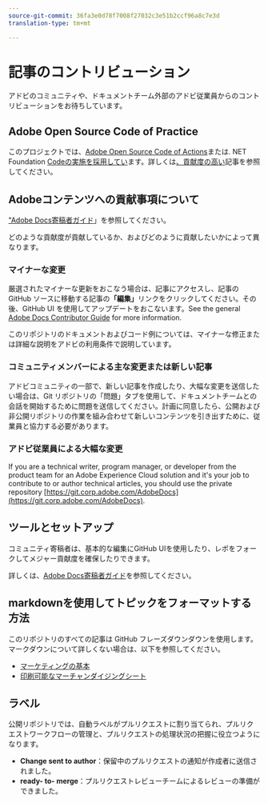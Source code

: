 ```yaml
---
source-git-commit: 36fa3e0d78f7008f27032c3e51b2ccf96a8c7e3d
translation-type: tm+mt

---
```

# 記事のコントリビューション

アドビのコミュニティや、ドキュメントチーム外部のアドビ従業員からのコントリビューションをお待ちしています。

## Adobe Open Source Code of Practice

このプロジェクトでは、[Adobe Open Source Code of Actions](code-of-conduct.md)または. NET Foundation [Codeの実施を採用してい](https://dotnetfoundation.org/code-of-conduct)ます。詳しくは[、貢献度の高い](contributing.md)記事を参照してください。

## Adobeコンテンツへの貢献事項について

["Adobe Docs寄稿者ガイド](https://docs.adobe.com/content/help/en/contributor/contributor-guide/introduction.html)」を参照してください。

どのような貢献度が貢献しているか、およびどのように貢献したいかによって異なります。

### マイナーな変更

厳選されたマイナーな更新をおこなう場合は、記事にアクセスし、記事の GitHub ソースに移動する記事の&#x200B;**「編集」**&#x200B;リンクをクリックしてください。その後、GitHub UI を使用してアップデートをおこないます。See the general [Adobe Docs Contributor Guide](https://docs.adobe.com/content/help/en/contributor/contributor-guide/introduction.html) for more information.

このリポジトリのドキュメントおよびコード例については、マイナーな修正または詳細な説明をアドビの利用条件で説明しています。

### コミュニティメンバーによる主な変更または新しい記事

アドビコミュニティの一部で、新しい記事を作成したり、大幅な変更を送信したい場合は、Git リポジトリの「問題」タブを使用して、ドキュメントチームとの会話を開始するために問題を送信してください。計画に同意したら、公開および非公開リポジトリの作業を組み合わせて新しいコンテンツを引き出すために、従業員と協力する必要があります。

<!--
If you submit a pull request with significant changes to documentation and code examples, you'll see a message in the pull request asking you to submit an online contribution license agreement (CLA). We need you to complete the online form before we can review your pull request.
-->

### アドビ従業員による大幅な変更

If you are a technical writer, program manager, or developer from the product team for an Adobe Experience Cloud solution and it's your job to contribute to or author technical articles, you should use the private repository [https://git.corp.adobe.com/AdobeDocs](https://git.corp.adobe.com/AdobeDocs). <!--Employees from other parts of the Adobe world should use the public repo for minor updates.-->

## ツールとセットアップ

コミュニティ寄稿者は、基本的な編集にGitHub UIを使用したり、レポをフォークしてメジャー貢献度を確保したりできます。

詳しくは、[Adobe Docs寄稿者ガイド](https://docs.adobe.com/content/help/en/contributor/contributor-guide/introduction.html)を参照してください。

## markdownを使用してトピックをフォーマットする方法

このリポジトリのすべての記事は GitHub フレーズダウンダウンを使用します。マークダウンについて詳しくない場合は、以下を参照してください。

* [マーケティングの基本](https://help.github.com/articles/markdown-basics/)
* [印刷可能なマーチャンダイジングシート](https://guides.github.com/pdfs/markdown-cheatsheet-online.pdf)

## ラベル

公開リポジトリでは、自動ラベルがプルリクエストに割り当てられ、プルリクエストワークフローの管理と、プルリクエストの処理状況の把握に役立つようになります。

* **Change sent to author**：保留中のプルリクエストの通知が作成者に送信されました。
* **ready- to- merge**：プルリクエストレビューチームによるレビューの準備ができました。


